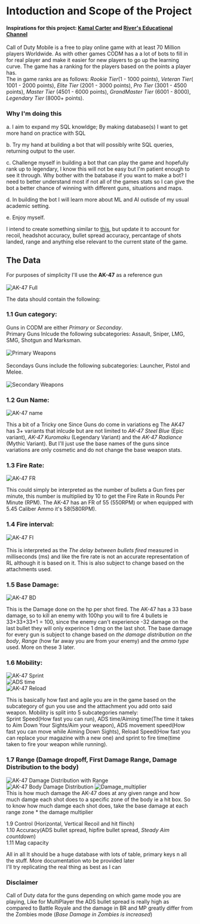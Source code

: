 # Intoduction and Scope of the Project
#### Inspirations for this project: [Kamal Carter](https://www.youtube.com/watch?v=ne9bmMX82iY) and [River's Educational Channel](https://www.youtube.com/watch?v=LXA7zXVz8A4)
Call of Duty Mobile is a free to play online game with at least 70 Million players Worldwide. As with other games CODM has a a lot of bots to fill in for real player and make it easier for new players to go up the learning curve. The game has a ranking for the players based on the points a player has.  
The in game ranks are as follows:   *Rookie Tier*(1 - 1000 points), *Veteran Tier*( 1001 - 2000 points), *Elite Tier* (2001 - 3000 points), *Pro Tier* (3001 - 4500 points), *Master Tier* (4501 - 6000 points), *GrandMaster Tier* (6001 - 8000), *Legendary Tier* (8000+ points).

 ### Why I'm doing this  
 a. I aim to expand my SQL knowldge; By making database(s) I want to get more hand on practice with SQL   
   
 b. Try my hand at building a bot that will possibly write SQL queries, returning output to the user.  
   
 c. Challenge myself in building a bot that can play the game and hopefully rank up to legendary, I know this will not be easy but I'm patient enough to see it through. Why bother with the batabase if you want to make a bot? I need to better understand most if not all of the games stats so I can give the bot a better chance of winning with different guns, situations and maps.  
   
 d. In building the bot I will learn more about ML and AI outisde of my usual academic setting.  
   
 e. Enjoy myself.  
   
 I intend to create something similar to [this](https://www.icloud.com/numbers/0dt7hWv0j7OPGLUlv1fDrZ1Wg#COD_Mobile_Gun_Data), but update it to account for recoil, headshot accuracy, bullet spread accuracy, percantage of shots landed, range and anything else relevant to the current state of the game. 
 



##  The Data
For purposes of simplicity I'll use the **AK-47** as a reference gun  
<br />
![AK-47 Full](https://user-images.githubusercontent.com/66355304/197142661-0d8cad72-b0b1-4465-bbd6-84b532f74865.png)
<br />


The data should contain the following:
  ### 1.1 Gun category:  
  Guns in CODM are either *Primary* or *Seconday*.  
  Primary Guns Inlcude the following subcategories: Assault, Sniper, LMG, SMG, Shotgun and Marksman.  
  <br />
  ![Primary Weapons](https://user-images.githubusercontent.com/66355304/197142923-77c79f71-b38e-4f43-8124-1dcd2408b8ea.png)  
  <br />
  Secondays Guns include the following subcategories: Launcher, Pistol and Melee.  
  <br />
  ![Secondary Weapons](https://user-images.githubusercontent.com/66355304/197143061-df91c962-7ec4-4a59-9a5a-d94a62ac57fd.png)
  <br />

  
  
  ### 1.2 Gun Name:  
  ![AK-47 name](https://user-images.githubusercontent.com/66355304/197145111-2f4e3ba2-280a-47c8-876a-43249c46de23.png)

  This a bit of a Tricky one Since Guns do come in variations eg The AK47 has 3+ variants that inlcude but are not limited to *AK-47 Steel Blue* (Epic variant), *AK-47 Kuromaku* (Legendary Variant) and the *AK-47 Radiance* (Mythic Variant). But I'll just use the base names of the guns since variations are only cosmetic and do not change the base weapon stats.  
  
  ### 1.3 Fire Rate:  
  ![AK-47 FR](https://user-images.githubusercontent.com/66355304/197145310-1435bd46-b0eb-40a3-9e49-c84e2980332d.png)

  This could simply be interpreted as the number of bullets a Gun fires per minute, this number is multiplied by 10  to get the Fire Rate in Rounds Per Minute (RPM). The AK-47 has an FR of 55 (550RPM) or when equipped with 5.45 Caliber Ammo it's 58(580RPM).  
  
  
  ### 1.4 Fire interval:  
  ![AK-47 FI](https://user-images.githubusercontent.com/66355304/197145392-d810677b-610a-4594-b079-096c919de219.png)  
   <br />
  This is interpreted as the *The delay between bullets fired*  measured in milliseconds (ms) and like the fire rate is not an accurate representation of RL although it is based on it. This is also subject to change based on the attachments used.  
 

 
  
  ### 1.5 Base Damage:  
 ![AK-47 BD](https://user-images.githubusercontent.com/66355304/197148052-a9d1b9c7-c488-4c52-ac0e-b21122c6baf1.png)  

  
  This is the Damage done on the hp per shot fired. The AK-47 has a 33 base damage, so to kill an enemy with 100hp you will to fire 4 bullets ie 33+33+33+1 = 100, since the enemy can't experience -32 damage on the last bullet they will only experince 1 dmg on the last shot. The base damage for every gun is subject to change based on *the damage distribution on the body*, *Range* (how far away you are from your enemy) and the *ammo type* used. More on these 3 later.
  
  
  ### 1.6 Mobility:  
 ![AK-47 Sprint](https://user-images.githubusercontent.com/66355304/197148485-7b81db6a-7fd9-4afe-ad8d-beb25b99ad49.png)  
 ![ADS time](https://user-images.githubusercontent.com/66355304/197149524-b798182d-2165-42f7-a7b9-12d407e9a54b.png)  
   ![AK-47 Reload](https://user-images.githubusercontent.com/66355304/197149639-608f1fce-5769-4e95-acf3-0169272440a4.png)  


  This is basically how fast and agile you are in the game based on the subcategory of gun you use and the atttachment you add onto said weapon. Mobility is split into 5 subcategories namely:   
  Sprint Speed(How fast you can run), ADS time/Aiming time(The time it takes to Aim Down Your Sights/Aim your weapon), ADS movement speed(How fast you can move while Aiming Down Sights), Reload Speed(How fast you can replace your magazine with a new one) and  sprint to fire time(time taken to fire your weapon while running).   
 

  
 ### 1.7 Range  (Damage dropoff, First Damage Range, Damage Distribution to the body)  
   ![AK-47 Damage Distribution with Range](https://user-images.githubusercontent.com/66355304/197187003-b9062b92-a7e0-4041-8447-6e4a2b81f4e2.png)  
   ![AK-47 Body Damage Distribution](https://user-images.githubusercontent.com/66355304/197186189-0b028afa-449b-4983-992c-39aa9c3748bd.png)
![Damage_multiplier](https://user-images.githubusercontent.com/66355304/197186843-d9dfa4a7-3a7b-49c2-962e-b0f61dd66a1e.png)  
This is how much damage the AK-47 does at any given range and how much damge each shot does to a specific zone of the body ie a hit box. So to know how much damge each shot does, take the base damage at each range zone * the damage multiplier  




 
 1.9 Control (Horizontal, Vertical Recoil and hit flinch)  
 1.10 Accuracy(ADS bullet spread, hipfire bullet spread, *Steady Aim countdown*)  
 1.11 Mag capacity  
  
 All in all It should be a huge database with lots of table, primary keys n all the stuff. More documentation wto be provided later  
 I'll try replicating the real thing as best as I can  
 

 
 ### Disclaimer  
 Call of Duty data for the guns depending on which game mode you are playing, Like for MultiPlayer the ADS bullet spread is really high as compared to Battle Royale and the damage in BR and MP greatly differ from the Zombies mode (*Base Damage in Zombies is increased*)  
 <br />
<br />

 
 
 
 
 
